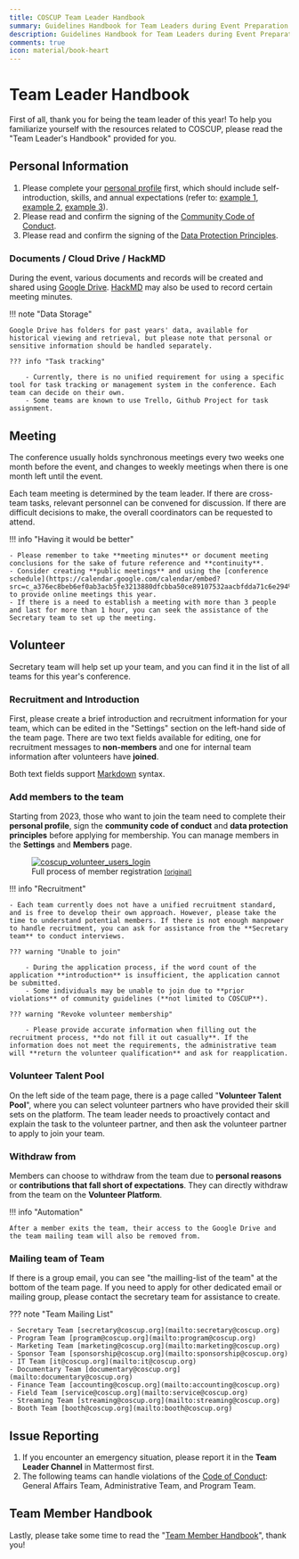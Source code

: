 ```yaml
---
title: COSCUP Team Leader Handbook
summary: Guidelines Handbook for Team Leaders during Event Preparation Period
description: Guidelines Handbook for Team Leaders during Event Preparation Period
comments: true
icon: material/book-heart
---
```


# Team Leader Handbook

First of all, thank you for being the team leader of this year! To help you familiarize yourself with the resources related to COSCUP, please read the "Team Leader's Handbook" provided for you.

## Personal Information

1. Please complete your [personal profile](https://volunteer.coscup.org/setting/profile) first, which should include self-introduction, skills, and annual expectations (refer to: [example 1](https://volunteer.coscup.org/user/e161787f), [example 2](https://volunteer.coscup.org/user/2b17b7b8), [example 3](https://volunteer.coscup.org/user/6c74e623)).
2. Please read and confirm the signing of the [Community Code of Conduct](https://volunteer.coscup.org/coc).
3. Please read and confirm the signing of the [Data Protection Principles](https://volunteer.coscup.org/security_guard).

### Documents / Cloud Drive / HackMD

During the event, various documents and records will be created and shared using [Google Drive](https://drive.google.com/drive/folders/0AOZjvdnZrYhQUk9PVA). [HackMD](https://hackmd.io/team/coscup) may also be used to record certain meeting minutes.

!!! note "Data Storage"

    Google Drive has folders for past years' data, available for historical viewing and retrieval, but please note that personal or sensitive information should be handled separately.

    ??? info "Task tracking"

        - Currently, there is no unified requirement for using a specific tool for task tracking or management system in the conference. Each team can decide on their own.
        - Some teams are known to use Trello, Github Project for task assignment.

## Meeting

The conference usually holds synchronous meetings every two weeks one month before the event, and changes to weekly meetings when there is one month left until the event.

Each team meeting is determined by the team leader. If there are cross-team tasks, relevant personnel can be convened for discussion. If there are difficult decisions to make, the overall coordinators can be requested to attend.

!!! info "Having it would be better"

    - Please remember to take **meeting minutes** or document meeting conclusions for the sake of future reference and **continuity**.
    - Consider creating **public meetings** and using the [conference schedule](https://calendar.google.com/calendar/embed?src=c_a376ec8beb6ef0ab3acb5fe3213880dfcbba50ce89107532aacbfdda71c6e294%40group.calendar.google.com&ctz=Asia%2FTaipe) to provide online meetings this year.
    - If there is a need to establish a meeting with more than 3 people and last for more than 1 hour, you can seek the assistance of the Secretary team to set up the meeting.

## Volunteer

Secretary team will help set up your team, and you can find it in the list of all teams for this year's conference.

### Recruitment and Introduction

First, please create a brief introduction and recruitment information for your team, which can be edited in the "Settings" section on the left-hand side of the team page. There are two text fields available for editing, one for recruitment messages to **non-members** and one for internal team information after volunteers have **joined**.

Both text fields support [Markdown](https://zh.wikipedia.org/zh-tw/Markdown) syntax.

### Add members to the team

Starting from 2023, those who want to join the team need to complete their **personal profile**, sign the **community code of conduct** and **data protection principles** before applying for membership. You can manage members in the **Settings** and **Members** page.

<figure markdown>
  <a href="https://volunteer.coscup.org/doc/docs_users_login.en-us.svg">
    <img alt="coscup_volunteer_users_login" src="https://volunteer.coscup.org/doc/docs_users_login.en-us.svg">
  </a>
  <figcaption>Full process of member registration <small><a href="https://volunteer.coscup.org/doc/docs_users_login.en-us.svg">[original]</a></small></figcaption>
</figure>

!!! info "Recruitment"

    - Each team currently does not have a unified recruitment standard, and is free to develop their own approach. However, please take the time to understand potential members. If there is not enough manpower to handle recruitment, you can ask for assistance from the **Secretary team** to conduct interviews.

    ??? warning "Unable to join"

        - During the application process, if the word count of the application **introduction** is insufficient, the application cannot be submitted.
        - Some individuals may be unable to join due to **prior violations** of community guidelines (**not limited to COSCUP**).

    ??? warning "Revoke volunteer membership"

        - Please provide accurate information when filling out the recruitment process, **do not fill it out casually**. If the information does not meet the requirements, the administrative team will **return the volunteer qualification** and ask for reapplication.

### Volunteer Talent Pool

On the left side of the team page, there is a page called "**Volunteer Talent Pool**", where you can select volunteer partners who have provided their skill sets on the platform. The team leader needs to proactively contact and explain the task to the volunteer partner, and then ask the volunteer partner to apply to join your team.

### Withdraw from

Members can choose to withdraw from the team due to **personal reasons** or **contributions that fall short of expectations**. They can directly withdraw from the team on the **Volunteer Platform**.

!!! info "Automation"

    After a member exits the team, their access to the Google Drive and the team mailing team will also be removed from.

### Mailing team of Team

If there is a group email, you can see "the mailling-list of the team" at the bottom of the team page. If you need to apply for other dedicated email or mailing group, please contact the secretary team for assistance to create.

??? note "Team Mailing List"

    - Secretary Team [secretary@coscup.org](mailto:secretary@coscup.org)
    - Program Team [program@coscup.org](mailto:program@coscup.org)
    - Marketing Team [marketing@coscup.org](mailto:marketing@coscup.org)
    - Sponsor Team [sponsorship@coscup.org](mailto:sponsorship@coscup.org)
    - IT Team [it@coscup.org](mailto:it@coscup.org)
    - Documentary Team [documentary@coscup.org](mailto:documentary@coscup.org)
    - Finance Team [accounting@coscup.org](mailto:accounting@coscup.org)
    - Field Team [service@coscup.org](mailto:service@coscup.org)
    - Streaming Team [streaming@coscup.org](mailto:streaming@coscup.org)
    - Booth Team [booth@coscup.org](mailto:booth@coscup.org)

## Issue Reporting

1. If you encounter an emergency situation, please report it in the **Team Leader Channel** in Mattermost first.
2. The following teams can handle violations of the [Code of Conduct](https://volunteer.coscup.org/coc): General Affairs Team, Administrative Team, and Program Team.

## Team Member Handbook

Lastly, please take some time to read the "[Team Member Handbook](./team_member_handbook.md)", thank you!
